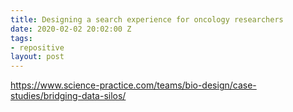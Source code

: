 ```yaml
---
title: Designing a search experience for oncology researchers
date: 2020-02-02 20:02:00 Z
tags:
- repositive
layout: post
---
```


https://www.science-practice.com/teams/bio-design/case-studies/bridging-data-silos/
